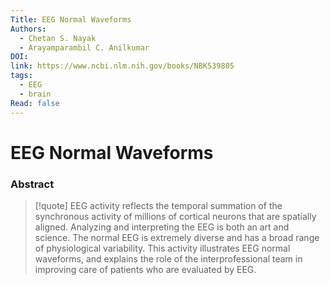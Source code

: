 ```yaml
---
Title: EEG Normal Waveforms
Authors:
  - Chetan S. Nayak
  - Arayamparambil C. Anilkumar
DOI: 
link: https://www.ncbi.nlm.nih.gov/books/NBK539805
tags:
  - EEG
  - brain
Read: false
---
```


# EEG Normal Waveforms

### Abstract
>[!quote] EEG activity reflects the temporal summation of the synchronous activity of millions of cortical neurons that are spatially aligned. Analyzing and interpreting the EEG is both an art and science. The normal EEG is extremely diverse and has a broad range of physiological variability. This activity illustrates EEG normal waveforms, and explains the role of the interprofessional team in improving care of patients who are evaluated by EEG. 

